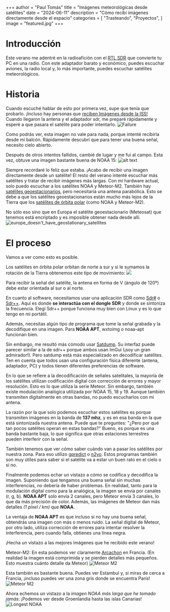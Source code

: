 +++
author = "Paul Tomás"
title = "Imágenes meteorológicas desde satélites"
date = "2024-06-11"
description = "Cómo recibí imágenes directamente desde el espacio"
categories = [
    "Trasteando",
    "Proyectos",
]
image = "featured.jpg"
+++

# Introducción
Este verano me adentré en la radioafición con el [RTL SDR](https://www.rtl-sdr.com) que convierte tu PC en una radio. Con este adaptador barato y económico, puedes escuchar aviones, la radio local y, lo más importante, puedes escuchar satélites meteorológicos.

# Historia
Cuando escuché hablar de esto por primera vez, supe que tenía que probarlo. ¡Incluso hay personas que [reciben Imágenes desde la ISS!](https://www.rtl-sdr.com/tag/sstv/)
Cuando llegaron la antena y el adaptador sdr, me preparé rápidamente y esperé a que pasara el satélite para poder intentarlo.
![Failure](Failure1.jpg)

Como podrás ver, esta imagen no vale para nada, porque intenté recibirla desde mi balcón. Rápidamente descubrí que para tener una buena señal, necesito cielo abierto.

Después de otros intentos fallidos, cambié de lugar y me fui al campo. Esta vez, obtuve una imagen bastante buena de NOAA 15:
![alt text](FirstSuccessful.jpg)

Siempre recordaré lo feliz que estaba. ¡Acabo de recibir una imagen directamente desde un satélite! El resto del verano intenté escuchar más satélites y tratar de recibir imágenes más largas. Con mi hardware actual, solo puedo escuchar a los satélites NOAA y Meteor-M2. También hay [satélites geoestacionarios](https://en.wikipedia.org/wiki/Geostationary_orbit), pero necesitaría una antena parabólica. Esto se debe a que los satélites geoestacionarios están mucho más lejos de la Tierra que los [satélites de órbita polar](https://en.wikipedia.org/wiki/Polar_orbit) (como NOAA y Meteor-M2).

No sólo eso sino que en Europa el satélite geoestacionario (Meteosat) que tenemos está encriptado y es imposible obtener nada desde allí.
![europe_doesn't_have_geostationary_satellites](europe_doesn't_have_geostationary_satellites.png)

# El proceso
Vamos a ver como esto es posible.

Los satélites en órbita polar orbitan de norte a sur y si le sumamos la rotación de la Tierra obtenemos este tipo de movimiento:
![](Polar-orbit.gif)

Para recibir la señal del satélite, la antena en forma de V (ángulo de 120º) debe estar orientada al sur o al norte.

En cuanto al software, necesitamos usar una aplicación SDR como [Sdr#](https://airspy.com) o [Sdr++](https://www.sdrpp.org).
Aquí es donde **se interactúa con el dongle SDR** y donde se sintoniza la frecuencia.
Elegí Sdr++ porque funciona muy bien con Linux y es lo que tengo en mi portátil.

Además, necesitas algún tipo de programa que tome la señal grabada y la decodifique en una imagen. Para **NOAA APT**, wxtoimg o noaa-apt funcionan bien.

Sin embargo, me resultó más cómodo usar [Satdump](https://github.com/SatDump/SatDump). Su interfaz puede parecer similar a la de sdr++ porque ambos usan ImGui (¡soy un gran admirador!). Pero satdump está más especializado en decodificar satélites. Ten en cuenta que todos usan una configuración física diferente (antena, adaptador, PC) y todos tienen diferentes preferencias de software.

En lo que se refiere a la decodificación de señales satelitales, la mayoría de los satélites utilizan codificación digital con corrección de errores y mayor resolución. Esto es lo que utiliza la serie Meteor. Sin embargo, también existe modulación analógica utilizada por NOAA 15, 18 y 19. Aunque también transmiten digitalmente en otras bandas, no puedo escucharlos con mi antena.

La razón por la que solo podemos escuchar estos satélites es porque transmiten imágenes en la banda de **137 mhz**, y es en esa banda en la que está sintonizada nuestra antena. Puede que te preguntes: "¿Pero por qué tan pocos satélites operan en estas bandas?" Bueno, es porque es una banda bastante baja, lo que significa que otras estaciones terrestres pueden interferir con la señal.

También tenemos que ver cómo saber cuándo van a pasar los satélites por nuestra zona. Para eso utilizo [gpredict](https://oz9aec.dk/gpredict/) o [n2yo](https://n2yo.com). Estos programas también son muy útiles para saber si el satélite va a estar un buen rato en el cielo o si no.

Finalmente podemos echar un vistazo a cómo se codifica y decodifica la imagen. Suponiendo que tengamos una buena señal sin muchas interferencias, no debería de haber problemas. En realidad, tanto para la modulación digital como para la analógica, la imagen se envía por canales (r, g, b). **NOAA APT** solo envía 2 canales, pero Meteor envía 3 canales, lo que da más precisión de color. Además, las imágenes de Meteor dan más detalles *(1 píxel / km)* que **NOAA**.

La ventaja de **NOAA APT** es que incluso si no hay una buena señal, obtendrás una imagen con más o menos ruido. La señal digital de Meteor, por otro lado, utiliza corrección de errores para intentar resolver la interferencia, pero cuando falla, obtienes una línea negra.

¡Hecha un vistazo a las mejores imágenes que he recibido este verano!

Meteor-M2:
En esta podemos ver claramente [Arcachon](https://www.google.com/maps/place/44°39'38.6"N+1°10'06.5"W/@44.6834736,-1.2139958,50378m/data=!3m1!1e3!4m4!3m3!8m2!3d44.66072!4d-1.16848!5m1!1e4?entry=ttu&g_ep=EgoyMDI0MTExMy4xIKXMDSoASAFQAw%3D%3D) en Francia. (En realidad la imagen está comprimida y se pierden detalles más pequeños. Esto muestra cuánto detalle da Meteor)
![Meteor M2](MeteorM2-2.jpg)

Esta también es bastante buena. Puedes ver Estambul y, si miras de cerca a Francia, ¡incluso puedes ver una zona gris donde se encuentra París!
![Meteor M2](MeteorM2-3.jpg)

Ahora echemos un vistazo a la *imagen NOAA más larga que he tomado jamás*:
¡Podemos ver desde Groenlandia hasta las islas Canarias!
![Longest NOAA](NOAA19.jpg)
